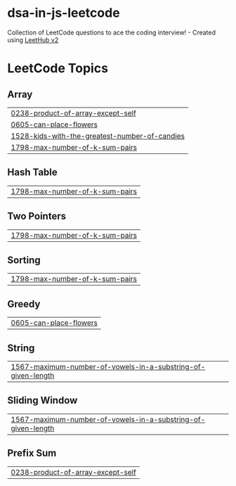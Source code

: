 # dsa-in-js-leetcode
Collection of LeetCode questions to ace the coding interview! - Created using [LeetHub v2](https://github.com/arunbhardwaj/LeetHub-2.0)

<!---LeetCode Topics Start-->
# LeetCode Topics
## Array
|  |
| ------- |
| [0238-product-of-array-except-self](https://github.com/thevivek-mishra/dsa-in-js-leetcode/tree/master/0238-product-of-array-except-self) |
| [0605-can-place-flowers](https://github.com/thevivek-mishra/dsa-in-js-leetcode/tree/master/0605-can-place-flowers) |
| [1528-kids-with-the-greatest-number-of-candies](https://github.com/thevivek-mishra/dsa-in-js-leetcode/tree/master/1528-kids-with-the-greatest-number-of-candies) |
| [1798-max-number-of-k-sum-pairs](https://github.com/thevivek-mishra/dsa-in-js-leetcode/tree/master/1798-max-number-of-k-sum-pairs) |
## Hash Table
|  |
| ------- |
| [1798-max-number-of-k-sum-pairs](https://github.com/thevivek-mishra/dsa-in-js-leetcode/tree/master/1798-max-number-of-k-sum-pairs) |
## Two Pointers
|  |
| ------- |
| [1798-max-number-of-k-sum-pairs](https://github.com/thevivek-mishra/dsa-in-js-leetcode/tree/master/1798-max-number-of-k-sum-pairs) |
## Sorting
|  |
| ------- |
| [1798-max-number-of-k-sum-pairs](https://github.com/thevivek-mishra/dsa-in-js-leetcode/tree/master/1798-max-number-of-k-sum-pairs) |
## Greedy
|  |
| ------- |
| [0605-can-place-flowers](https://github.com/thevivek-mishra/dsa-in-js-leetcode/tree/master/0605-can-place-flowers) |
## String
|  |
| ------- |
| [1567-maximum-number-of-vowels-in-a-substring-of-given-length](https://github.com/thevivek-mishra/dsa-in-js-leetcode/tree/master/1567-maximum-number-of-vowels-in-a-substring-of-given-length) |
## Sliding Window
|  |
| ------- |
| [1567-maximum-number-of-vowels-in-a-substring-of-given-length](https://github.com/thevivek-mishra/dsa-in-js-leetcode/tree/master/1567-maximum-number-of-vowels-in-a-substring-of-given-length) |
## Prefix Sum
|  |
| ------- |
| [0238-product-of-array-except-self](https://github.com/thevivek-mishra/dsa-in-js-leetcode/tree/master/0238-product-of-array-except-self) |
<!---LeetCode Topics End-->